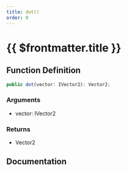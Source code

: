 ```yaml
---
title: dot()
order: 0
---
```


# {{ $frontmatter.title }}

<!--@include: ./dot_partial_header.md-->

## Function Definition

```ts
public dot(vector: IVector2): Vector2;
```

### Arguments

* vector: IVector2

### Returns

* Vector2

## Documentation

<!--@include: ./dot_partial_footer.md-->

